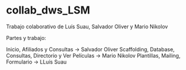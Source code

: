 # collab_dws_LSM
Trabajo colaborativo de Luís Suau, Salvador Oliver y Mario Nikolov

Partes y trabajo:

Inicio, Afiliados y Consultas -> Salvador Oliver
Scaffolding, Database, Consultas, Directorio y Ver Películas -> Mario Nikolov
Plantillas, Mailing, Formulario -> LLuís Suau